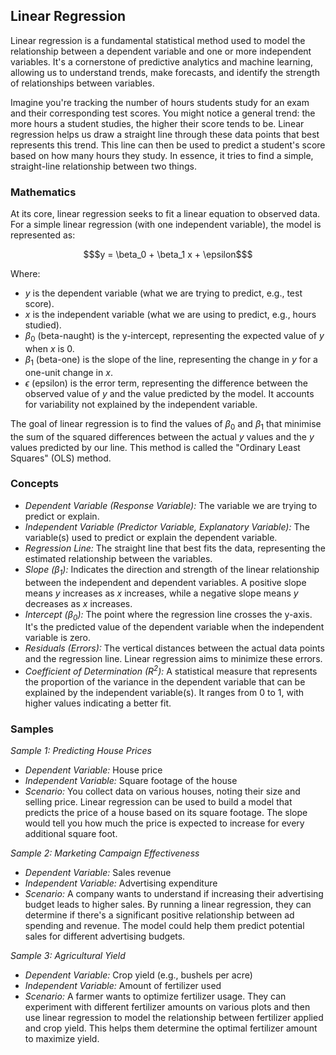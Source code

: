 
## Linear Regression

Linear regression is a fundamental statistical method used to model the relationship between a dependent
variable and one or more independent variables. It's a cornerstone of predictive analytics and machine
learning, allowing us to understand trends, make forecasts, and identify the strength of relationships
between variables.

Imagine you're tracking the number of hours students study for an exam and their corresponding test scores.
You might notice a general trend: the more hours a student studies, the higher their score tends to be.
Linear regression helps us draw a straight line through these data points that best represents this trend.
This line can then be used to predict a student's score based on how many hours they study. In essence,
it tries to find a simple, straight-line relationship between two things.


### Mathematics

At its core, linear regression seeks to fit a linear equation to observed data. For a simple linear
regression (with one independent variable), the model is represented as:

```math
$y = \beta_0 + \beta_1 x + \epsilon$
```

Where:
* $y$ is the dependent variable (what we are trying to predict, e.g., test score).
* $x$ is the independent variable (what we are using to predict, e.g., hours studied).
* $\beta_0$ (beta-naught) is the y-intercept, representing the expected value of $y$ when $x$ is 0.
* $\beta_1$ (beta-one) is the slope of the line, representing the change in $y$ for a one-unit change in $x$.
* $\epsilon$ (epsilon) is the error term, representing the difference between the observed value of $y$ and
  the value predicted by the model. It accounts for variability not explained by the independent variable.

The goal of linear regression is to find the values of $\beta_0$ and $\beta_1$ that minimise the sum of
the squared differences between the actual $y$ values and the $y$ values predicted by our line. This
method is called the "Ordinary Least Squares" (OLS) method.


### Concepts

* *Dependent Variable (Response Variable):* The variable we are trying to predict or explain.
* *Independent Variable (Predictor Variable, Explanatory Variable):* The variable(s) used to predict or
  explain the dependent variable.
* *Regression Line:* The straight line that best fits the data, representing the estimated relationship
  between the variables.
* *Slope ($\beta_1$):* Indicates the direction and strength of the linear relationship between the
  independent and dependent variables. A positive slope means $y$ increases as $x$ increases, while
  a negative slope means $y$ decreases as $x$ increases.
* *Intercept ($\beta_0$):* The point where the regression line crosses the y-axis. It's the predicted
  value of the dependent variable when the independent variable is zero.
* *Residuals (Errors):* The vertical distances between the actual data points and the regression line.
  Linear regression aims to minimize these errors.
* *Coefficient of Determination ($R^2$):* A statistical measure that represents the proportion of the
  variance in the dependent variable that can be explained by the independent variable(s). It ranges
  from 0 to 1, with higher values indicating a better fit.


### Samples


*Sample 1: Predicting House Prices*

* *Dependent Variable:* House price
* *Independent Variable:* Square footage of the house
* *Scenario:* You collect data on various houses, noting their size and selling price. Linear regression
  can be used to build a model that predicts the price of a house based on its square footage. The slope
  would tell you how much the price is expected to increase for every additional square foot.


*Sample 2: Marketing Campaign Effectiveness*

* *Dependent Variable:* Sales revenue
* *Independent Variable:* Advertising expenditure
* *Scenario:* A company wants to understand if increasing their advertising budget leads to higher sales.
  By running a linear regression, they can determine if there's a significant positive relationship between
  ad spending and revenue. The model could help them predict potential sales for different advertising budgets.


*Sample 3: Agricultural Yield*

* *Dependent Variable:* Crop yield (e.g., bushels per acre)
* *Independent Variable:* Amount of fertilizer used
* *Scenario:* A farmer wants to optimize fertilizer usage. They can experiment with different fertilizer amounts
  on various plots and then use linear regression to model the relationship between fertilizer applied and crop
  yield. This helps them determine the optimal fertilizer amount to maximize yield.


